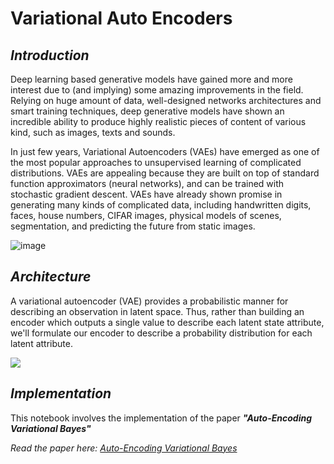 # Variational Auto Encoders

## ***Introduction***

Deep learning based generative models have gained more and more interest due to (and implying) some amazing improvements in the field. Relying on huge amount of data, well-designed networks architectures and smart training techniques, deep generative models have shown an incredible ability to produce highly realistic pieces of content of various kind, such as images, texts and sounds.

In just few years, Variational Autoencoders (VAEs) have emerged as one of the most popular approaches to unsupervised learning of complicated distributions. VAEs are appealing because they are built on top of standard function approximators (neural networks), and can be trained with stochastic gradient descent. VAEs have already shown promise in generating many kinds of complicated data, including handwritten digits, faces, house numbers, CIFAR images, physical models of scenes, segmentation, and predicting the future from static images.

![image](https://argmax.ai/images/vhp-vae/background_vae.png)

## ***Architecture***

A variational autoencoder (VAE) provides a probabilistic manner for describing an observation in latent space. Thus, rather than building an encoder which outputs a single value to describe each latent state attribute, we'll formulate our encoder to describe a probability distribution for each latent attribute.

![](https://upload.wikimedia.org/wikipedia/commons/1/11/Reparameterized_Variational_Autoencoder.png)

## ***Implementation***

This notebook involves the implementation of the paper ***"Auto-Encoding Variational Bayes"***

*Read the paper here: [Auto-Encoding Variational Bayes](https://arxiv.org/abs/1312.6114)*






